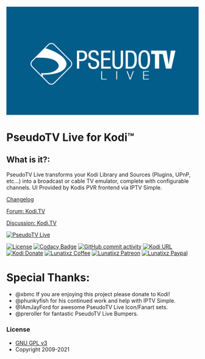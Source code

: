 ![](https://raw.githubusercontent.com/PseudoTV/PseudoTV_Artwork/master/PseudoTV%20Live/Flat/PTVL%20-%20Metro%20-%20Fanart%20(1).png)

# PseudoTV Live for Kodi™

## What is it?:

PseudoTV Live transforms your Kodi Library and Sources (Plugins, UPnP, etc...) into a broadcast or cable TV emulator, complete with configurable channels. UI Provided by Kodis PVR frontend via IPTV Simple.

[Changelog](https://github.com/PseudoTV/PseudoTV_Live/raw/master/plugin.video.pseudotv.live/changelog.txt)

[Forum: Kodi.TV](https://forum.kodi.tv/showthread.php?tid=355549)

[Discussion: Kodi.TV](https://forum.kodi.tv/showthread.php?tid=346803)

[![PseudoTV Live](https://opengraph.githubassets.com/b515e27858c045536f54116a571f79bda90cde077f4a9e87af8908cb0801b6a2/PseudoTV/PseudoTV_Live)](https://opengraph.githubassets.com/b515e27858c045536f54116a571f79bda90cde077f4a9e87af8908cb0801b6a2/PseudoTV/PseudoTV_Live)

[![License](https://img.shields.io/github/license/PseudoTV/PseudoTV_Live?style=flat-square)](https://github.com/PseudoTV/PseudoTV_Live/blob/master/LICENSE)
[![Codacy Badge](https://img.shields.io/codacy/grade/efcc007bd689449f8cf89569ac6a311b.svg?style=flat-square)](https://www.codacy.com/app/PseudoTV/PseudoTV_Live/dashboard)
[![GitHub commit activity](https://img.shields.io/github/commit-activity/m/PseudoTV/PseudoTV_Live.svg?color=red&style=flat-square)](https://github.com/PseudoTV/PseudoTV_Live/commits?author=Lunatixz)
[![Kodi URL](https://img.shields.io/badge/Supports-Kodi%2019+-blue.svg?style=flat-square)](https://kodi.tv/download)
[![Kodi Donate](https://img.shields.io/badge/Donate%20to-Kodi-blue.svg?style=flat-square)](https://kodi.tv/contribute/donate)
[![Lunatixz Coffee](https://img.shields.io/badge/Buy%20%20Coffee-Lunatixz-blue.svg?style=flat-square)](https://www.buymeacoffee.com/Lunatixz)
[![Lunatixz Patreon](https://img.shields.io/badge/Patreon-Lunatixz-blue.svg?style=flat-square)](https://www.patreon.com/pseudotv)
[![Lunatixz Paypal](https://img.shields.io/badge/Paypal-Lunatixz-blue.svg?style=flat-square)](https://paypal.me/Lunatixz)

# Special Thanks:
- @xbmc If you are enjoying this project please donate to Kodi!
- @phunkyfish for his continued work and help with IPTV Simple.
- @IAmJayFord for awesome PseudoTV Live Icon/Fanart sets.
- @preroller for fantastic PseudoTV Live Bumpers.

### License

* [GNU GPL v3](http://www.gnu.org/licenses/gpl.html)
* Copyright 2009-2021
